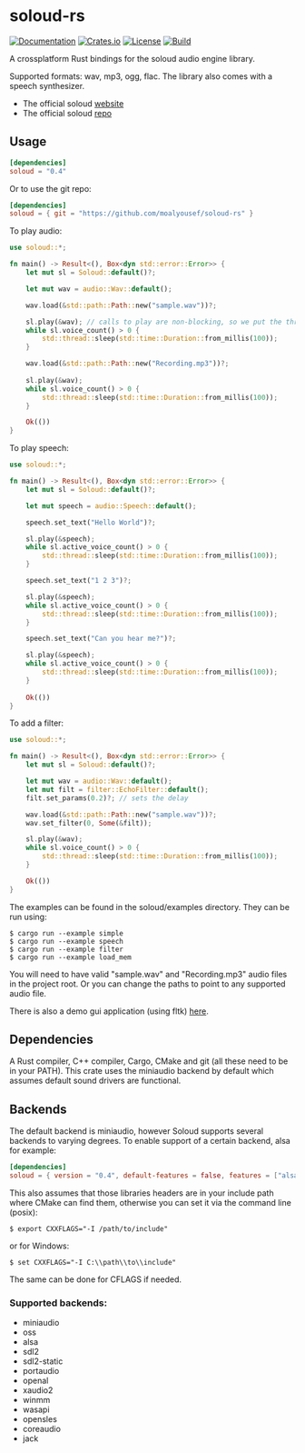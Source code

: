 # soloud-rs


[![Documentation](https://docs.rs/soloud/badge.svg)](https://docs.rs/soloud)
[![Crates.io](https://img.shields.io/crates/v/soloud.svg)](https://crates.io/crates/soloud)
[![License](https://img.shields.io/crates/l/soloud.svg)](https://github.com/MoAlyousef/soloud-rs/blob/master/LICENSE)
[![Build](https://github.com/MoAlyousef/soloud-rs/workflows/Build/badge.svg)](https://github.com/MoAlyousef/soloud-rs/actions)

A crossplatform Rust bindings for the soloud audio engine library.

Supported formats: wav, mp3, ogg, flac. The library also comes with a speech synthesizer.

- The official soloud [website](https://sol.gfxile.net/soloud/index.html)
- The official soloud [repo](https://github.com/jarikomppa/soloud)

## Usage
```toml
[dependencies]
soloud = "0.4"
```

Or to use the git repo:
```toml
[dependencies]
soloud = { git = "https://github.com/moalyousef/soloud-rs" }
```

To play audio:
```rust
use soloud::*;

fn main() -> Result<(), Box<dyn std::error::Error>> {
    let mut sl = Soloud::default()?;

    let mut wav = audio::Wav::default();

    wav.load(&std::path::Path::new("sample.wav"))?;

    sl.play(&wav); // calls to play are non-blocking, so we put the thread to sleep
    while sl.voice_count() > 0 {
        std::thread::sleep(std::time::Duration::from_millis(100));
    }

    wav.load(&std::path::Path::new("Recording.mp3"))?;
    
    sl.play(&wav);
    while sl.voice_count() > 0 {
        std::thread::sleep(std::time::Duration::from_millis(100));
    }

    Ok(())
}
```

To play speech:
```rust
use soloud::*;

fn main() -> Result<(), Box<dyn std::error::Error>> {
    let mut sl = Soloud::default()?;

    let mut speech = audio::Speech::default();

    speech.set_text("Hello World")?;

    sl.play(&speech);
    while sl.active_voice_count() > 0 {
        std::thread::sleep(std::time::Duration::from_millis(100));
    }

    speech.set_text("1 2 3")?;

    sl.play(&speech);
    while sl.active_voice_count() > 0 {
        std::thread::sleep(std::time::Duration::from_millis(100));
    }

    speech.set_text("Can you hear me?")?;

    sl.play(&speech);
    while sl.active_voice_count() > 0 {
        std::thread::sleep(std::time::Duration::from_millis(100));
    }
    
    Ok(())
}
```

To add a filter:
```rust
use soloud::*;

fn main() -> Result<(), Box<dyn std::error::Error>> {
    let mut sl = Soloud::default()?;

    let mut wav = audio::Wav::default();
    let mut filt = filter::EchoFilter::default();
    filt.set_params(0.2)?; // sets the delay

    wav.load(&std::path::Path::new("sample.wav"))?;
    wav.set_filter(0, Some(&filt));

    sl.play(&wav);
    while sl.voice_count() > 0 {
        std::thread::sleep(std::time::Duration::from_millis(100));
    }

    Ok(())
}
```

The examples can be found in the soloud/examples directory. They can be run using:
```
$ cargo run --example simple
$ cargo run --example speech
$ cargo run --example filter
$ cargo run --example load_mem
```
You will need to have valid "sample.wav" and "Recording.mp3" audio files in the project root. Or you can change the paths to point to any supported audio file.

There is also a demo gui application (using fltk) [here](https://github.com/fltk-rs/demos/tree/master/musicplayer).

## Dependencies
A Rust compiler, C++ compiler, Cargo, CMake and git (all these need to be in your PATH). This crate uses the miniaudio backend by default which assumes default sound drivers are functional.

## Backends
The default backend is miniaudio, however Soloud supports several backends to varying degrees. To enable support of a certain backend, alsa for example:
```toml
[dependencies]
soloud = { version = "0.4", default-features = false, features = ["alsa"] }
```
This also assumes that those libraries headers are in your include path where CMake can find them, otherwise you can set it via the command line (posix):
```
$ export CXXFLAGS="-I /path/to/include"
```
or for Windows:
```
$ set CXXFLAGS="-I C:\\path\\to\\include"
```
The same can be done for CFLAGS if needed.

### Supported backends:
- miniaudio
- oss
- alsa
- sdl2
- sdl2-static
- portaudio
- openal
- xaudio2
- winmm
- wasapi
- opensles
- coreaudio
- jack

